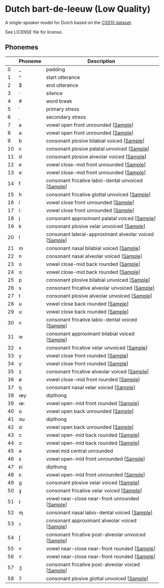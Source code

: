 # Dutch bart-de-leeuw (Low Quality)

A single-speaker model for Dutch based on the [CSS10 dataset](https://www.kaggle.com/bryanpark/dutch-single-speaker-speech-dataset).

See LICENSE file for license.


## Phonemes

<table><thead><th>&nbsp;</th><th>Phoneme</th><th>Description</th></thead>
<tr>
<td> 0 </td>
<td> _ </td>
<td> padding </td>
</tr>
<tr>
<td> 1 </td>
<td> ^ </td>
<td> start utterance </td>
</tr>
<tr>
<td> 2 </td>
<td> $ </td>
<td> end utterance </td>
</tr>
<tr>
<td> 3 </td>
<td> · </td>
<td> silence </td>
</tr>
<tr>
<td> 4 </td>
<td> # </td>
<td> word break </td>
</tr>
<tr>
<td> 5 </td>
<td> ˈ </td>
<td> primary stress </td>
</tr>
<tr>
<td> 6 </td>
<td> ˌ </td>
<td> secondary stress </td>
</tr>
<tr>
<td> 7 </td>
<td> a </td>
<td> vowel open front unrounded [<a title="Audio sample for vowel open front unrounded " href="../../../phonemes/open_front_unrounded_vowel.wav">Sample</a>] </td>
</tr>
<tr>
<td> 8 </td>
<td> aː </td>
<td> vowel open front unrounded [<a title="Audio sample for vowel open front unrounded " href="../../../phonemes/open_front_unrounded_vowel.wav">Sample</a>] </td>
</tr>
<tr>
<td> 9 </td>
<td> b </td>
<td> consonant plosive bilabial voiced [<a title="Audio sample for consonant plosive bilabial voiced " href="../../../phonemes/voiced_bilabial_plosive.wav">Sample</a>] </td>
</tr>
<tr>
<td> 10 </td>
<td> c </td>
<td> consonant plosive palatal unvoiced [<a title="Audio sample for consonant plosive palatal unvoiced " href="../../../phonemes/voiceless_palatal_plosive.wav">Sample</a>] </td>
</tr>
<tr>
<td> 11 </td>
<td> d </td>
<td> consonant plosive alveolar voiced [<a title="Audio sample for consonant plosive alveolar voiced " href="../../../phonemes/voiced_alveolar_plosive.wav">Sample</a>] </td>
</tr>
<tr>
<td> 12 </td>
<td> e </td>
<td> vowel close-mid front unrounded [<a title="Audio sample for vowel close-mid front unrounded " href="../../../phonemes/close-mid_front_unrounded_vowel.wav">Sample</a>] </td>
</tr>
<tr>
<td> 13 </td>
<td> eː </td>
<td> vowel close-mid front unrounded [<a title="Audio sample for vowel close-mid front unrounded " href="../../../phonemes/close-mid_front_unrounded_vowel.wav">Sample</a>] </td>
</tr>
<tr>
<td> 14 </td>
<td> f </td>
<td> consonant fricative labio-dental unvoiced [<a title="Audio sample for consonant fricative labio-dental unvoiced " href="../../../phonemes/voiceless_labiodental_fricative.wav">Sample</a>] </td>
</tr>
<tr>
<td> 15 </td>
<td> h </td>
<td> consonant fricative glottal unvoiced [<a title="Audio sample for consonant fricative glottal unvoiced " href="../../../phonemes/voiceless_glottal_fricative.wav">Sample</a>] </td>
</tr>
<tr>
<td> 16 </td>
<td> i </td>
<td> vowel close front unrounded [<a title="Audio sample for vowel close front unrounded " href="../../../phonemes/close_front_unrounded_vowel.wav">Sample</a>] </td>
</tr>
<tr>
<td> 17 </td>
<td> iː </td>
<td> vowel close front unrounded [<a title="Audio sample for vowel close front unrounded " href="../../../phonemes/close_front_unrounded_vowel.wav">Sample</a>] </td>
</tr>
<tr>
<td> 18 </td>
<td> j </td>
<td> consonant approximant palatal voiced [<a title="Audio sample for consonant approximant palatal voiced " href="../../../phonemes/palatal_approximant.wav">Sample</a>] </td>
</tr>
<tr>
<td> 19 </td>
<td> k </td>
<td> consonant plosive velar unvoiced [<a title="Audio sample for consonant plosive velar unvoiced " href="../../../phonemes/voiceless_velar_plosive.wav">Sample</a>] </td>
</tr>
<tr>
<td> 20 </td>
<td> l </td>
<td> consonant lateral-approximant alveolar voiced [<a title="Audio sample for consonant lateral-approximant alveolar voiced " href="../../../phonemes/alveolar_lateral_approximant.wav">Sample</a>] </td>
</tr>
<tr>
<td> 21 </td>
<td> m </td>
<td> consonant nasal bilabial voiced [<a title="Audio sample for consonant nasal bilabial voiced " href="../../../phonemes/bilabial_nasal.wav">Sample</a>] </td>
</tr>
<tr>
<td> 22 </td>
<td> n </td>
<td> consonant nasal alveolar voiced [<a title="Audio sample for consonant nasal alveolar voiced " href="../../../phonemes/alveolar_nasal.wav">Sample</a>] </td>
</tr>
<tr>
<td> 23 </td>
<td> o </td>
<td> vowel close-mid back rounded [<a title="Audio sample for vowel close-mid back rounded " href="../../../phonemes/close-mid_back_rounded_vowel.wav">Sample</a>] </td>
</tr>
<tr>
<td> 24 </td>
<td> oː </td>
<td> vowel close-mid back rounded [<a title="Audio sample for vowel close-mid back rounded " href="../../../phonemes/close-mid_back_rounded_vowel.wav">Sample</a>] </td>
</tr>
<tr>
<td> 25 </td>
<td> p </td>
<td> consonant plosive bilabial unvoiced [<a title="Audio sample for consonant plosive bilabial unvoiced " href="../../../phonemes/voiceless_bilabial_plosive.wav">Sample</a>] </td>
</tr>
<tr>
<td> 26 </td>
<td> s </td>
<td> consonant fricative alveolar unvoiced [<a title="Audio sample for consonant fricative alveolar unvoiced " href="../../../phonemes/voiceless_alveolar_fricative.wav">Sample</a>] </td>
</tr>
<tr>
<td> 27 </td>
<td> t </td>
<td> consonant plosive alveolar unvoiced [<a title="Audio sample for consonant plosive alveolar unvoiced " href="../../../phonemes/voiceless_alveolar_plosive.wav">Sample</a>] </td>
</tr>
<tr>
<td> 28 </td>
<td> u </td>
<td> vowel close back rounded [<a title="Audio sample for vowel close back rounded " href="../../../phonemes/close_back_rounded_vowel.wav">Sample</a>] </td>
</tr>
<tr>
<td> 29 </td>
<td> uː </td>
<td> vowel close back rounded [<a title="Audio sample for vowel close back rounded " href="../../../phonemes/close_back_rounded_vowel.wav">Sample</a>] </td>
</tr>
<tr>
<td> 30 </td>
<td> v </td>
<td> consonant fricative labio-dental voiced [<a title="Audio sample for consonant fricative labio-dental voiced " href="../../../phonemes/voiced_labiodental_fricative.wav">Sample</a>] </td>
</tr>
<tr>
<td> 31 </td>
<td> w </td>
<td> consonant approximant bilabial voiced [<a title="Audio sample for consonant approximant bilabial voiced " href="../../../phonemes/voiced_bilabial_approximant.wav">Sample</a>] </td>
</tr>
<tr>
<td> 32 </td>
<td> x </td>
<td> consonant fricative velar unvoiced [<a title="Audio sample for consonant fricative velar unvoiced " href="../../../phonemes/voiceless_velar_fricative.wav">Sample</a>] </td>
</tr>
<tr>
<td> 33 </td>
<td> y </td>
<td> vowel close front rounded [<a title="Audio sample for vowel close front rounded " href="../../../phonemes/close_front_rounded_vowel.wav">Sample</a>] </td>
</tr>
<tr>
<td> 34 </td>
<td> yː </td>
<td> vowel close front rounded [<a title="Audio sample for vowel close front rounded " href="../../../phonemes/close_front_rounded_vowel.wav">Sample</a>] </td>
</tr>
<tr>
<td> 35 </td>
<td> z </td>
<td> consonant fricative alveolar voiced [<a title="Audio sample for consonant fricative alveolar voiced " href="../../../phonemes/voiced_alveolar_fricative.wav">Sample</a>] </td>
</tr>
<tr>
<td> 36 </td>
<td> ø </td>
<td> vowel close-mid front rounded [<a title="Audio sample for vowel close-mid front rounded " href="../../../phonemes/close-mid_front_rounded_vowel.wav">Sample</a>] </td>
</tr>
<tr>
<td> 37 </td>
<td> ŋ </td>
<td> consonant nasal velar voiced [<a title="Audio sample for consonant nasal velar voiced " href="../../../phonemes/velar_nasal.wav">Sample</a>] </td>
</tr>
<tr>
<td> 38 </td>
<td> œy </td>
<td> dipthong </td>
</tr>
<tr>
<td> 39 </td>
<td> œː </td>
<td> vowel open-mid front rounded [<a title="Audio sample for vowel open-mid front rounded " href="../../../phonemes/open-mid_front_rounded_vowel.wav">Sample</a>] </td>
</tr>
<tr>
<td> 40 </td>
<td> ɑ </td>
<td> vowel open back unrounded [<a title="Audio sample for vowel open back unrounded " href="../../../phonemes/open_back_unrounded_vowel.wav">Sample</a>] </td>
</tr>
<tr>
<td> 41 </td>
<td> ɑu </td>
<td> dipthong </td>
</tr>
<tr>
<td> 42 </td>
<td> ɑː </td>
<td> vowel open back unrounded [<a title="Audio sample for vowel open back unrounded " href="../../../phonemes/open_back_unrounded_vowel.wav">Sample</a>] </td>
</tr>
<tr>
<td> 43 </td>
<td> ɔ </td>
<td> vowel open-mid back rounded [<a title="Audio sample for vowel open-mid back rounded " href="../../../phonemes/open-mid_back_rounded_vowel.wav">Sample</a>] </td>
</tr>
<tr>
<td> 44 </td>
<td> ɔː </td>
<td> vowel open-mid back rounded [<a title="Audio sample for vowel open-mid back rounded " href="../../../phonemes/open-mid_back_rounded_vowel.wav">Sample</a>] </td>
</tr>
<tr>
<td> 45 </td>
<td> ə </td>
<td> vowel mid central unrounded </td>
</tr>
<tr>
<td> 46 </td>
<td> ɛ </td>
<td> vowel open-mid front unrounded [<a title="Audio sample for vowel open-mid front unrounded " href="../../../phonemes/open-mid_front_unrounded_vowel.wav">Sample</a>] </td>
</tr>
<tr>
<td> 47 </td>
<td> ɛi </td>
<td> dipthong </td>
</tr>
<tr>
<td> 48 </td>
<td> ɛː </td>
<td> vowel open-mid front unrounded [<a title="Audio sample for vowel open-mid front unrounded " href="../../../phonemes/open-mid_front_unrounded_vowel.wav">Sample</a>] </td>
</tr>
<tr>
<td> 49 </td>
<td> ɡ </td>
<td> consonant plosive velar voiced [<a title="Audio sample for consonant plosive velar voiced " href="../../../phonemes/voiced_velar_plosive.wav">Sample</a>] </td>
</tr>
<tr>
<td> 50 </td>
<td> ɣ </td>
<td> consonant fricative velar voiced [<a title="Audio sample for consonant fricative velar voiced " href="../../../phonemes/voiced_velar_fricative.wav">Sample</a>] </td>
</tr>
<tr>
<td> 51 </td>
<td> ɪ </td>
<td> vowel near-close near-front unrounded [<a title="Audio sample for vowel near-close near-front unrounded " href="../../../phonemes/near-close_near-front_unrounded_vowel.wav">Sample</a>] </td>
</tr>
<tr>
<td> 52 </td>
<td> ɱ </td>
<td> consonant nasal labio-dental voiced [<a title="Audio sample for consonant nasal labio-dental voiced " href="../../../phonemes/labiodental_nasal.wav">Sample</a>] </td>
</tr>
<tr>
<td> 53 </td>
<td> ɹ </td>
<td> consonant approximant alveolar voiced [<a title="Audio sample for consonant approximant alveolar voiced " href="../../../phonemes/alveolar_approximant.wav">Sample</a>] </td>
</tr>
<tr>
<td> 54 </td>
<td> ʃ </td>
<td> consonant fricative post-alveolar unvoiced [<a title="Audio sample for consonant fricative post-alveolar unvoiced " href="../../../phonemes/voiceless_postalveolar_fricative.wav">Sample</a>] </td>
</tr>
<tr>
<td> 55 </td>
<td> ʏ </td>
<td> vowel near-close near-front rounded [<a title="Audio sample for vowel near-close near-front rounded " href="../../../phonemes/near-close_near-front_rounded_vowel.wav">Sample</a>] </td>
</tr>
<tr>
<td> 56 </td>
<td> ʏː </td>
<td> vowel near-close near-front rounded [<a title="Audio sample for vowel near-close near-front rounded " href="../../../phonemes/near-close_near-front_rounded_vowel.wav">Sample</a>] </td>
</tr>
<tr>
<td> 57 </td>
<td> ʒ </td>
<td> consonant fricative post-alveolar voiced [<a title="Audio sample for consonant fricative post-alveolar voiced " href="../../../phonemes/voiced_postalveolar_fricative.wav">Sample</a>] </td>
</tr>
<tr>
<td> 58 </td>
<td> ʔ </td>
<td> consonant plosive glottal unvoiced [<a title="Audio sample for consonant plosive glottal unvoiced " href="../../../phonemes/glottal_plosive.wav">Sample</a>] </td>
</tr>
</table>

